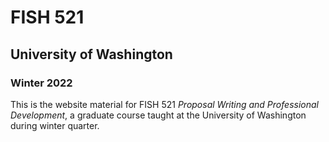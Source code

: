 # FISH 521

## University of Washington

### Winter 2022

This is the website material for FISH 521 *Proposal Writing and Professional Development*, a graduate course taught at the University of Washington during winter quarter.
